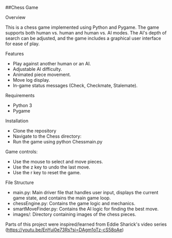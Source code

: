 ##Chess Game

Overview

This is a chess game implemented using Python and Pygame. The game supports both human vs. human and human vs. AI modes. The AI's depth of search can be adjusted, and the game includes a graphical user interface for ease of play.

Features
- Play against another human or an AI.
- Adjustable AI difficulty.
- Animated piece movement.
- Move log display.
- In-game status messages (Check, Checkmate, Stalemate).

Requirements
- Python 3
- Pygame

Installation
- Clone the repository
- Navigate to the Chess directory:
- Run the game using python Chessmain.py

Game controls:
- Use the mouse to select and move pieces.
- Use the z key to undo the last move.
- Use the r key to reset the game.

File Structure
- main.py: Main driver file that handles user input, displays the current game state, and contains the main game loop.
- chessEngine.py: Contains the game logic and mechanics.
- smartMoveFinder.py: Contains the AI logic for finding the best move.
- images/: Directory containing images of the chess pieces.

Parts of this project were inspired/learned from Eddie Sharick's video series (https://youtu.be/EnYui0e73Rs?si=DAgm1oTz-cS58oAe)